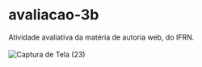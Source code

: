 # avaliacao-3b
Atividade avaliativa da matéria de autoria web, do IFRN. <br> <br>
![Captura de Tela (23)](https://user-images.githubusercontent.com/111608390/208210247-b594dc0f-7205-41d6-b049-4a82967aab28.png)
